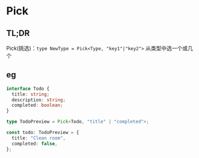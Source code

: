# Pick

## TL;DR
Pick(挑选)：`type NewType = Pick<Type, "key1"|"key2">`
从类型中选一个或几个

## eg
```ts
interface Todo {
  title: string;
  description: string;
  completed: boolean;
}

type TodoPreview = Pick<Todo, "title" | "completed">;

const todo: TodoPreview = {
  title: "Clean room",
  completed: false,
};
```